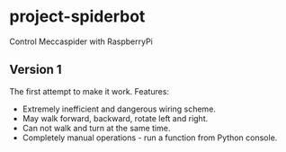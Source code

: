 # project-spiderbot
Control Meccaspider with RaspberryPi

## Version 1

The first attempt to make it work. Features:
* Extremely inefficient and dangerous wiring scheme.
* May walk forward, backward, rotate left and right.
* Can not walk and turn at the same time.
* Completely manual operations - run a function from Python console.
